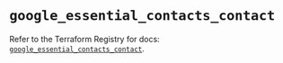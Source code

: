 # `google_essential_contacts_contact`

Refer to the Terraform Registry for docs: [`google_essential_contacts_contact`](https://registry.terraform.io/providers/hashicorp/google-beta/6.43.0/docs/resources/google_essential_contacts_contact).
